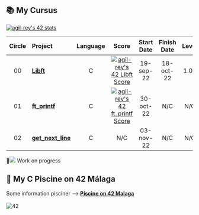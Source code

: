 ## 📚 My Cursus
[![agil-rey's 42 stats](https://badge42.vercel.app/api/v2/cl8bhhrse00110gmevcpxbj54/stats?cursusId=21&coalitionId=274)](https://github.com/JaeSeoKim/badge42)

| Circle | Project                                                                              |            Language            |                                      Score                                       |    Start Date    |   Finish Date    | Level   |
| :----: | :----------------------------------------------------------------------------------- | :----------------------------: | :------------------------------------------------------------------------------: | :------------: |:------------: | :------: |
|   00   | [**Libft**](https://github.com/AntGiRe/Libft)                             |               C                | [![agil-rey's 42 Libft Score](https://badge42.vercel.app/api/v2/cl8bhhrse00110gmevcpxbj54/project/2793562)](#) | 19-sep-22 | 18-oct-22 | 1.05
|   01   | [**ft_printf**](https://github.com/AntGiRe/ft_printf)                             |               C                | [![agil-rey's 42 ft_printf Score](https://badge42.vercel.app/api/v2/cl8bhhrse00110gmevcpxbj54/project/2859584)](#) | 30-oct-22 | N/C |  N/C
|   02   | [**get_next_line**](https://github.com/AntGiRe/get_next_line)                             |               C                | N/C | 03-nov-22 | N/C |  N/C

🚧![](#) Work on progress

## 🌊 My C Piscine on 42 Málaga

Some information pisciner --> [**Piscine on 42 Malaga**](https://github.com/AntGiRe/42mlg-piscine) <br><br>
![42](https://badgen.net/badge/Born2Code/agil-rey/cyan?icon=https://meta.intra.42.fr/assets/42_logo-7dfc9110a5319a308863b96bda33cea995046d1731cebb735e41b16255106c12.svg)
